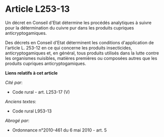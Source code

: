 # Article L253-13

Un décret en Conseil d'Etat détermine les procédés analytiques à suivre pour la détermination du cuivre pur dans les produits
cupriques anticryptogamiques.

Des décrets en Conseil d'Etat déterminent les conditions d'application de l'article L. 253-12 en ce qui concerne les produits
insecticides, anticryptogamiques et, en général, tous produits utilisés dans la lutte contre les organismes nuisibles,
matières premières ou composées autres que les produits cupriques anticryptogamiques.

**Liens relatifs à cet article**

_Cité par_:

  - Code rural - art. L253-17 (V)

_Anciens textes_:

  - Code rural L953-13

_Abrogé par_:

  - Ordonnance n°2010-461 du 6 mai 2010 - art. 5

